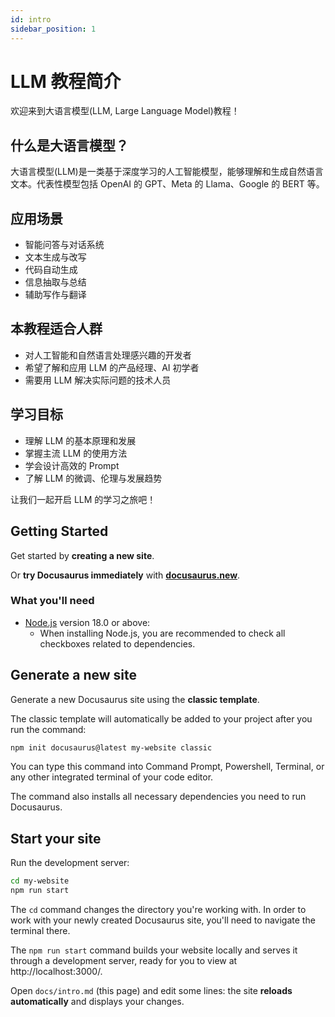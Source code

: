 ```yaml
---
id: intro
sidebar_position: 1
---
```


# LLM 教程简介

欢迎来到大语言模型(LLM, Large Language Model)教程！

## 什么是大语言模型？

大语言模型(LLM)是一类基于深度学习的人工智能模型，能够理解和生成自然语言文本。代表性模型包括 OpenAI 的 GPT、Meta 的 Llama、Google 的 BERT 等。

## 应用场景
- 智能问答与对话系统
- 文本生成与改写
- 代码自动生成
- 信息抽取与总结
- 辅助写作与翻译

## 本教程适合人群
- 对人工智能和自然语言处理感兴趣的开发者
- 希望了解和应用 LLM 的产品经理、AI 初学者
- 需要用 LLM 解决实际问题的技术人员

## 学习目标
- 理解 LLM 的基本原理和发展
- 掌握主流 LLM 的使用方法
- 学会设计高效的 Prompt
- 了解 LLM 的微调、伦理与发展趋势

让我们一起开启 LLM 的学习之旅吧！

## Getting Started

Get started by **creating a new site**.

Or **try Docusaurus immediately** with **[docusaurus.new](https://docusaurus.new)**.

### What you'll need

- [Node.js](https://nodejs.org/en/download/) version 18.0 or above:
  - When installing Node.js, you are recommended to check all checkboxes related to dependencies.

## Generate a new site

Generate a new Docusaurus site using the **classic template**.

The classic template will automatically be added to your project after you run the command:

```bash
npm init docusaurus@latest my-website classic
```

You can type this command into Command Prompt, Powershell, Terminal, or any other integrated terminal of your code editor.

The command also installs all necessary dependencies you need to run Docusaurus.

## Start your site

Run the development server:

```bash
cd my-website
npm run start
```

The `cd` command changes the directory you're working with. In order to work with your newly created Docusaurus site, you'll need to navigate the terminal there.

The `npm run start` command builds your website locally and serves it through a development server, ready for you to view at http://localhost:3000/.

Open `docs/intro.md` (this page) and edit some lines: the site **reloads automatically** and displays your changes.

